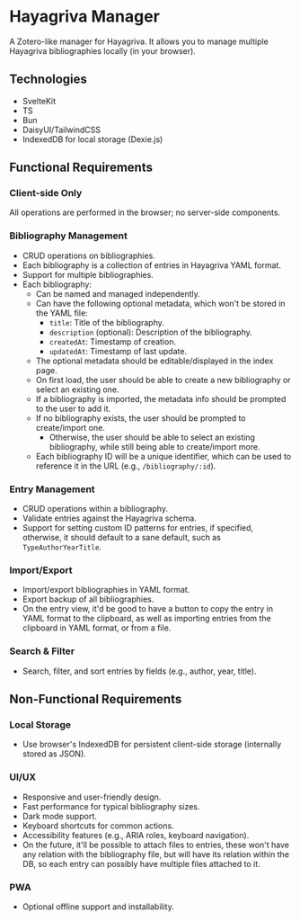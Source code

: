 # Hayagriva Manager

A Zotero-like manager for Hayagriva. It allows you to manage multiple Hayagriva bibliographies locally (in your browser).

## Technologies

- SvelteKit
- TS
- Bun
- DaisyUI/TailwindCSS
- IndexedDB for local storage (Dexie.js)

## Functional Requirements

### Client-side Only

All operations are performed in the browser; no server-side components.

### Bibliography Management

- CRUD operations on bibliographies.
- Each bibliography is a collection of entries in Hayagriva YAML format.
- Support for multiple bibliographies.
- Each bibliography:
  - Can be named and managed independently.
  - Can have the following optional metadata, which won't be stored in the YAML file:
    - `title`: Title of the bibliography.
    - `description` (optional): Description of the bibliography.
    - `createdAt`: Timestamp of creation.
    - `updatedAt`: Timestamp of last update.
  - The optional metadata should be editable/displayed in the index page.
  - On first load, the user should be able to create a new bibliography or select an existing one.
  - If a bibliography is imported, the metadata info should be prompted to the user to add it.
  - If no bibliography exists, the user should be prompted to create/import one.
    - Otherwise, the user should be able to select an existing bibliography, while still being able to create/import more.
  - Each bibliography ID will be a unique identifier, which can be used to reference it in the URL (e.g., `/bibliography/:id`).

### Entry Management

- CRUD operations within a bibliography.
- Validate entries against the Hayagriva schema.
- Support for setting custom ID patterns for entries, if specified, otherwise, it should default to a sane default, such as `TypeAuthorYearTitle`.

### Import/Export

- Import/export bibliographies in YAML format.
- Export backup of all bibliographies.
- On the entry view, it'd be good to have a button to copy the entry in YAML format to the clipboard, as well as importing entries from the clipboard in YAML format, or from a file.

### Search & Filter

- Search, filter, and sort entries by fields (e.g., author, year, title).

## Non-Functional Requirements

### Local Storage

- Use browser's IndexedDB for persistent client-side storage (internally stored as JSON).

### UI/UX

- Responsive and user-friendly design.
- Fast performance for typical bibliography sizes.
- Dark mode support.
- Keyboard shortcuts for common actions.
- Accessibility features (e.g., ARIA roles, keyboard navigation).
- On the future, it'll be possible to attach files to entries, these won't have any relation with the bibliography file, but will have its relation within the DB, so each entry can possibly have multiple files attached to it.

### PWA

- Optional offline support and installability.
